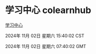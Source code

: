 # 学习中心 colearnhub
[学习中心](http://219.139.197.74:56308/colearnhub/)

2024年 11月 02日 星期六 15:40:02 CST

2024年 11月 02日 星期六 07:40:02 GMT
